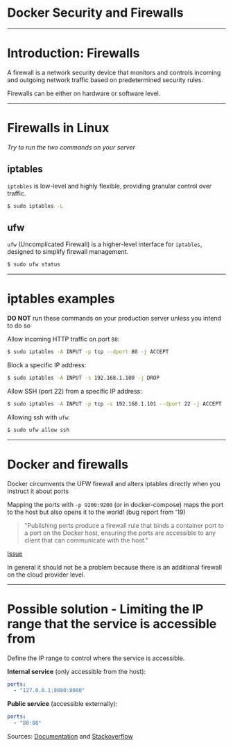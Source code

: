 <div class="title-card">
    <h1>Docker Security and Firewalls</h1>
</div>

---

# Introduction: Firewalls

A firewall is a network security device that monitors and controls incoming and outgoing network traffic based on predetermined security rules. 

Firewalls can be either on hardware or software level.  


---

# Firewalls in Linux

*Try to run the two commands on your server*

## iptables

`iptables` is low-level and highly flexible, providing granular control over traffic.

```bash
$ sudo iptables -L
```

## ufw

`ufw` (Uncomplicated Firewall) is a higher-level interface for `iptables`, designed to simplify firewall management.


```bash
$ sudo ufw status
```

---

# iptables examples

**DO NOT** run these commands on your production server unless you intend to do so

Allow incoming HTTP traffic on port `80`:

```bash
$ sudo iptables -A INPUT -p tcp --dport 80 -j ACCEPT
```

Block a specific IP address:

```bash
$ sudo iptables -A INPUT -s 192.168.1.100 -j DROP
```

Allow SSH (port 22) from a specific IP address:

```bash
$ sudo iptables -A INPUT -p tcp -s 192.168.1.101 --dport 22 -j ACCEPT
```

Allowing ssh with `ufw`:

```bash
$ sudo ufw allow ssh
```

---

# Docker and firewalls

Docker circumvents the UFW firewall and alters iptables directly when you instruct it about ports

Mapping the ports with `-p 9200:9200` (or in docker-compose) maps the port to the host but also opens it to the world! (bug report from '19)

> "Publishing ports produce a firewall rule that binds a container port to a port on the Docker host, ensuring the ports are accessible to any client that can communicate with the host."

[Issue](https://github.com/docker/for-linux/issues/690)

In general it should not be a problem because there is an additional firewall on the cloud provider level. 

---

# Possible solution - Limiting the IP range that the service is accessible from


Define the IP range to control where the service is accessible.

**Internal service** (only accessible from the host):

```yaml
ports:
  - "127.0.0.1:8080:8080"
```

**Public service** (accessible externally):

```yaml
ports:
  - "80:80"
```

Sources: [Documentation](https://docs.docker.com/reference/compose-file/services/#ports) and [Stackoverflow](https://stackoverflow.com/questions/35429837/docker-compose-port-mapping#46220742)

